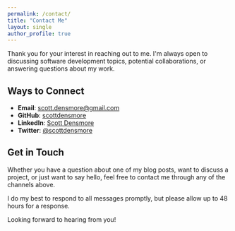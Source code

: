 ```yaml
---
permalink: /contact/
title: "Contact Me"
layout: single
author_profile: true
---
```


Thank you for your interest in reaching out to me. I'm always open to discussing software development topics, potential collaborations, or answering questions about my work.

## Ways to Connect

- **Email**: [scott.densmore@gmail.com](mailto:scott.densmore@gmail.com)
- **GitHub**: [scottdensmore](https://github.com/scottdensmore)
- **LinkedIn**: [Scott Densmore](https://www.linkedin.com/in/scottdensmore)
- **Twitter**: [@scottdensmore](https://twitter.com/scottdensmore)

## Get in Touch

Whether you have a question about one of my blog posts, want to discuss a project, or just want to say hello, feel free to contact me through any of the channels above.

I do my best to respond to all messages promptly, but please allow up to 48 hours for a response.

Looking forward to hearing from you!